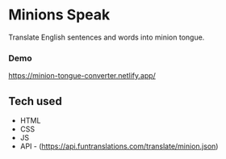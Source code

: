 # Minions Speak

Translate English sentences and words into minion tongue.

### Demo

https://minion-tongue-converter.netlify.app/

## Tech used

* HTML
* CSS
* JS
* API - (https://api.funtranslations.com/translate/minion.json)